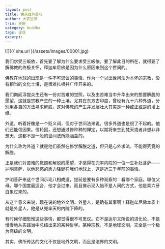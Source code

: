 ```yaml
---
layout: post
title: 佛来自外星吗
author: 大安法师
trim: 王盼
category: buddha
tags: 正信
excerpt:
---
```


![]({{ site.url }}/assets/images/00001.jpg)

我们求受三皈依，首先要了解为什么要求受三皈依。要了解此目的所在，就得要了解佛教的终极关怀，释迦牟尼佛是因为什么原因来到这个世间的。

佛教在地球的出现是一件不可思议的事情。作为一个以出世间法为本怀的宗教，没有相当的文化土壤，是很难扎根并广传开来的。

我们南阎浮提众生还有一份对苦难的觉照，以及由苦难当中升华出来的想要解脱的愿望，这就是宗教产生的一种土壤。尤其在东方古印度，曾经有九十六种外道，分别用各自的方法寻求解脱，这对佛教的产生并发展壮大其实是一种或正或逆的增上缘。

外道，听着好像是一个贬义词，但对于世间法来说，很多外道也是很了不起的。他们还能信因果。信轮回，还想通过修种种的禅定，以期将来生到梵天或者非想非非想天，这都不是一般的世间法所能涵盖的。

为什么称为外道？就是他们虽然在修学解脱之道，但只是心外求法，不能得究竟的解脱。

正是我们对苦难的觉照和解脱的愿望，才感得在兜率内院的一位一生补处菩萨——护明菩萨，以他悲愍的愿力降诞在我们地球上，这是近三千年前的事情。

护明菩萨来这个世间示现八相成道，提前是要有多种观察的：看哪个家庭。哪位父母。哪个国度最适合，他才会过来。而且佛示现入胎不是人间的方式，他是乘六牙白象过来的。

从这个意义来说，现在说的地外文明。外星人，是确有其事啊！释迦牟尼佛本质上就是外星人，他是从兜率天的内院下降的。

有时候仔细思惟这些事情，都觉得很不可思议。它不是达尔文所说的进化论，不是慢慢地从实践当中总结出来的某种哲学。某种宗教，不是地球文明，完全是一个极为高级的文明。

其实，佛所传达的文化不仅是地外文明，而且是法界的文明。
